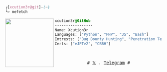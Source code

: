 ```css
┌[xcution3r@git]-(~)
└> mefetch
```

<div style="display:block;text-align:left"><img align="left" src="https://www.pngkey.com/png/full/13-130085_white-spider-web-picture-royalty-free-stock-insect.png" border="0" style="width:156px;">

  
  ```css
  xcution3r@GitHub
  -----------------
  Name: Xcution3r
  Languages: ["Python", "PHP", "JS", "Bash"]
  Intrests: ["Bug Bounty Hunting", "Penetration Testing", "Red Teaming"]  
  Certs: ["eJPTv2", "CBBH"]
  ```
</div>



<br />
<p align="center">
  <samp>
    #  <a href="https://x.com/6a1p" target="_blank">𝕏</a> .
    <a href="https://t.me/Xcution3r" target="_blank">Telegram</a> #
  </samp>
</p>
